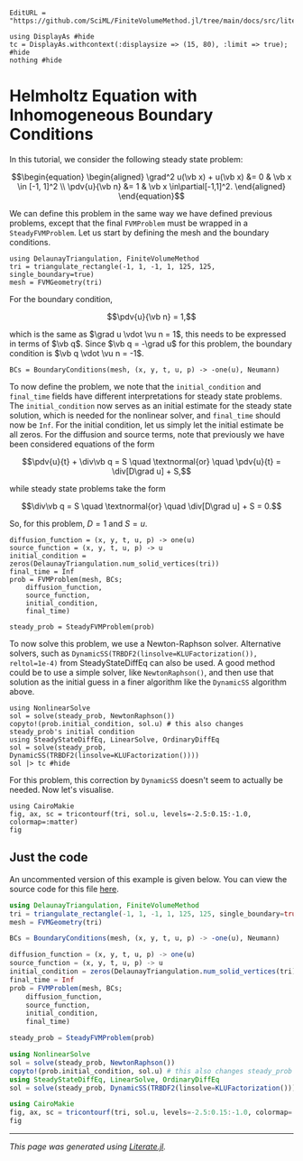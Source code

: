 ```@meta
EditURL = "https://github.com/SciML/FiniteVolumeMethod.jl/tree/main/docs/src/literate_tutorials/helmholtz_equation_with_inhomogeneous_boundary_conditions.jl"
```

````@example helmholtz_equation_with_inhomogeneous_boundary_conditions
using DisplayAs #hide
tc = DisplayAs.withcontext(:displaysize => (15, 80), :limit => true); #hide
nothing #hide
````

# Helmholtz Equation with Inhomogeneous Boundary Conditions
In this tutorial, we consider the following steady state problem:
```math
\begin{equation}
\begin{aligned}
\grad^2 u(\vb x) + u(\vb x) &= 0 & \vb x \in [-1, 1]^2 \\
\pdv{u}{\vb n} &= 1 & \vb x \in\partial[-1,1]^2.
\end{aligned}
\end{equation}
```
We can define this problem in the same way we have defined previous problems,
except that the final `FVMProblem` must be wrapped in a `SteadyFVMProblem`.
Let us start by defining the mesh and the boundary conditions.

````@example helmholtz_equation_with_inhomogeneous_boundary_conditions
using DelaunayTriangulation, FiniteVolumeMethod
tri = triangulate_rectangle(-1, 1, -1, 1, 125, 125, single_boundary=true)
mesh = FVMGeometry(tri)
````

For the boundary condition,
```math
\pdv{u}{\vb n} = 1,
```
which is the same as $\grad u \vdot \vu n = 1$, this needs to be expressed in terms of $\vb q$.
Since $\vb q = -\grad u$ for this problem, the boundary condition is $\vb q \vdot \vu n = -1$.

````@example helmholtz_equation_with_inhomogeneous_boundary_conditions
BCs = BoundaryConditions(mesh, (x, y, t, u, p) -> -one(u), Neumann)
````

To now define the problem, we note that the `initial_condition` and `final_time`
fields have different interpretations for steady state problems. The
`initial_condition` now serves as an initial estimate for the steady state solution,
which is needed for the nonlinear solver, and `final_time` should now
be `Inf`. For the initial condition, let us simply let
the initial estimate be all zeros. For the diffusion and source terms,
note that previously we have been considered equations of the form
```math
\pdv{u}{t} + \div\vb q = S \quad \textnormal{or} \quad \pdv{u}{t} = \div[D\grad u] + S,
```
while steady state problems take the form
```math
\div\vb q = S \quad \textnormal{or} \quad \div[D\grad u] + S = 0.
```
So, for this problem, $D = 1$ and $S = u$.

````@example helmholtz_equation_with_inhomogeneous_boundary_conditions
diffusion_function = (x, y, t, u, p) -> one(u)
source_function = (x, y, t, u, p) -> u
initial_condition = zeros(DelaunayTriangulation.num_solid_vertices(tri))
final_time = Inf
prob = FVMProblem(mesh, BCs;
    diffusion_function,
    source_function,
    initial_condition,
    final_time)
````

````@example helmholtz_equation_with_inhomogeneous_boundary_conditions
steady_prob = SteadyFVMProblem(prob)
````

To now solve this problem, we use a Newton-Raphson solver. Alternative solvers,
such as `DynamicSS(TRBDF2(linsolve=KLUFactorization()), reltol=1e-4)` from
SteadyStateDiffEq can also be used. A good method could be to use
a simple solver, like `NewtonRaphson()`, and then use that solution
as the initial guess in a finer algorithm like the `DynamicSS`
algorithm above.

````@example helmholtz_equation_with_inhomogeneous_boundary_conditions
using NonlinearSolve
sol = solve(steady_prob, NewtonRaphson())
copyto!(prob.initial_condition, sol.u) # this also changes steady_prob's initial condition
using SteadyStateDiffEq, LinearSolve, OrdinaryDiffEq
sol = solve(steady_prob, DynamicSS(TRBDF2(linsolve=KLUFactorization())))
sol |> tc #hide
````

For this problem, this correction by `DynamicSS` doesn't seem to actually be needed.
Now let's visualise.

````@example helmholtz_equation_with_inhomogeneous_boundary_conditions
using CairoMakie
fig, ax, sc = tricontourf(tri, sol.u, levels=-2.5:0.15:-1.0, colormap=:matter)
fig
````

## Just the code
An uncommented version of this example is given below.
You can view the source code for this file [here](https://github.com/SciML/FiniteVolumeMethod.jl/tree/main/docs/src/literate_tutorials/helmholtz_equation_with_inhomogeneous_boundary_conditions.jl).

```julia
using DelaunayTriangulation, FiniteVolumeMethod
tri = triangulate_rectangle(-1, 1, -1, 1, 125, 125, single_boundary=true)
mesh = FVMGeometry(tri)

BCs = BoundaryConditions(mesh, (x, y, t, u, p) -> -one(u), Neumann)

diffusion_function = (x, y, t, u, p) -> one(u)
source_function = (x, y, t, u, p) -> u
initial_condition = zeros(DelaunayTriangulation.num_solid_vertices(tri))
final_time = Inf
prob = FVMProblem(mesh, BCs;
    diffusion_function,
    source_function,
    initial_condition,
    final_time)

steady_prob = SteadyFVMProblem(prob)

using NonlinearSolve
sol = solve(steady_prob, NewtonRaphson())
copyto!(prob.initial_condition, sol.u) # this also changes steady_prob's initial condition
using SteadyStateDiffEq, LinearSolve, OrdinaryDiffEq
sol = solve(steady_prob, DynamicSS(TRBDF2(linsolve=KLUFactorization())))

using CairoMakie
fig, ax, sc = tricontourf(tri, sol.u, levels=-2.5:0.15:-1.0, colormap=:matter)
fig
```

---

*This page was generated using [Literate.jl](https://github.com/fredrikekre/Literate.jl).*

